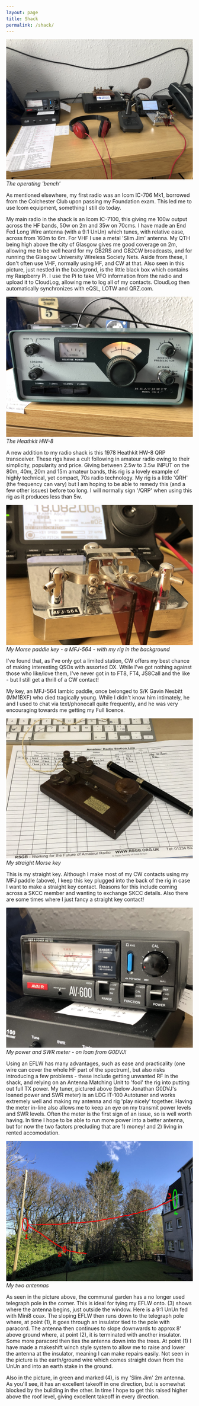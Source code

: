```yaml
---
layout: page
title: Shack
permalink: /shack/
---
```


![The Bench](images/IMG_0518.jpg)
*The operating 'bench'*

As mentioned elsewhere, my first radio was an Icom IC-706 Mk1, borrowed from the Colchester Club upon passing my Foundation exam. This led me to use Icom equipment, something I still do today.

My main radio in the shack is an Icom IC-7100, this giving me 100w output across the HF bands, 50w on 2m and 35w on 70cms.  I have made an End Fed Long Wire antenna (with a 9:1 UnUn) which tunes, with relative ease, across from 160m to 6m. For VHF I use a metal 'Slim Jim' antenna. My QTH being high above the city of Glasgow gives me good coverage on 2m, allowing me to be well heard for my GB2RS and GB2CW broadcasts, and for running the Glasgow University Wireless Society Nets. Aside from these, I don't often use VHF, normally using HF, and CW at that. Also seen in this picture, just nestled in the backgrond, is the little black box which contains my Raspberry Pi. I use the Pi to take VFO information from the radio and upload it to CloudLog, allowing me to log all of my contacts. CloudLog then automatically synchronizes with eQSL, LOTW and QRZ.com.

![Heathkit HW-8](images/Heathkit.jpg)
<br>*The Heathkit HW-8*

A new addition to my radio shack is this 1978 Heathkit HW-8 QRP transceiver. These rigs have a cult following in amateur radio owing to their simplicity, popularity and price. Giving between 2.5w to 3.5w INPUT on the 80m, 40m, 20m and 15m amateur bands, this rig is a lovely example of highly technical, yet compact, 70s radio technology. My rig is a little 'QRH' (the frequency can vary) but I am hoping to be able to remedy this (and a few other issues) before too long. I will normally sign '/QRP' when using this rig as it produces less than 5w.

![Key and Rig](images/IMG_0521.jpg)
*My Morse paddle key - a MFJ-564 - with my rig in the background*

I've found that, as I've only got a limited station, CW offers my best chance of making interesting QSOs with assorted DX. While I've got nothing against those who like/love them, I've never got in to FT8, FT4, JS8Call and the like - but I still get a thrill of a CW contact!

My key, an MFJ-564 Iambic paddle, once belonged to S/K Gavin Nesbitt (MM1BXF) who died tragically young. While I didn't know him intimately, he and I used to chat via text/phonecall quite frequently, and he was very encouraging towards me getting my Full licence.

![Straight Key](images/f2da6-key.jpg)
*My straight Morse key*

This is my straight key. Although I make most of my CW contacts using my MFJ paddle (above), I keep this key plugged into the back of the rig in case I want to make a straight key contact. Reasons for this include coming across a SKCC member and wanting to exchange SKCC details. Also there are some times where I just fancy a straight key contact!

![Meter](images/IMG_0520.jpg)
*My power and SWR meter - on loan from G0DVJ!*

Using an EFLW has many advantages, such as ease and practicality (one wire can cover the whole HF part of the spectrum), but also risks introducing a few problems - these include getting unwanted RF in the shack, and relying on an Antenna Matching Unit to 'fool' the rig into putting out full TX power. My tuner, pictured above (below Jonathan G0DVJ's loaned power and SWR meter) is an LDG IT-100 Autotuner and works extremely well and making my antenna and rig 'play nicely' together. Having the meter in-line also allows me to keep an eye on my transmit power levels and SWR levels. Often the meter is the first sign of an issue, so is well worth having. In time I hope to be able to run more power into a better antenna, but for now the two factors precluding that are 1) money! and 2) living in rented accomodation.

![Antennas](images/antenna.jpeg)
*My two antennas*

As seen in the picture above, the communal garden has a no longer used telegraph pole in the corner. This is ideal for tying my EFLW onto. (3) shows where the antenna begins, just outside the window. Here is a 9:1 UnUn fed with Mini8 coax. The sloping EFLW then runs down to the telegraph pole where, at point (1), it goes through an insulator tied to the pole with paracord. The antenna then continues to slope downwards to approx 8' above ground where, at point (2), it is terminated with another insulator. Some more paracord then ties the antenna down into the trees. At point (1) I have made a makeshift winch style system to allow me to raise and lower the antenna at the insulator, meaning I can make repairs easily. Not seen in the picture is the earth/ground wire which comes straight down from the UnUn and into an earth stake in the ground. 

Also in the picture, in green and marked (4), is my 'Slim Jim' 2m antenna. As you'll see, it has an excellent takeoff in one direction, but is somewhat blocked by the building in the other. In time I hope to get this raised higher above the roof level, giving excellent takeoff in every direction.
